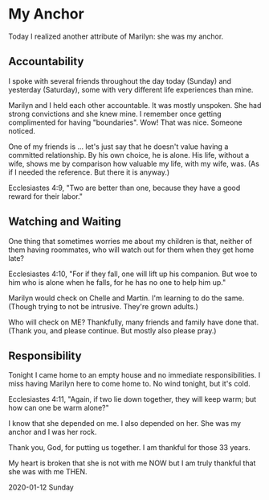 # My Anchor

Today I realized another attribute of Marilyn:
she was my anchor.

## Accountability

I spoke with several friends throughout the day today (Sunday)
and yesterday (Saturday), some with very different life experiences
than mine.

Marilyn and I held each other accountable. It was mostly unspoken.
She had strong convictions and she knew mine. I remember once
getting complimented for having "boundaries". Wow! That was nice.
Someone noticed.

One of my friends is ... let's just say that he doesn't value
having a committed relationship. By his own choice, he is alone.
His life, without a wife, shows me by comparison how valuable my life,
with my wife, was. (As if I needed the reference. But there it is anyway.)

Ecclesiastes 4:9, "Two are better than one,
because they have a good reward for their labor."

## Watching and Waiting

One thing that sometimes worries me about my children is that,
neither of them having roommates, who will watch out for them
when they get home late?

Ecclesiastes 4:10, "For if they fall, one will lift up his companion.
But woe to him who is alone when he falls, for he has no one
to help him up."

Marilyn would check on Chelle and Martin. I'm learning to do
the same. (Though trying to not be intrusive. They're grown adults.)

Who will check on ME?
Thankfully, many friends and family have done that.
(Thank you, and please continue. But mostly also please pray.)

## Responsibility

Tonight I came home to an empty house and no immediate
responsibilities. I miss having Marilyn here to come home to.
No wind tonight, but it's cold.

Ecclesiastes 4:11, "Again, if two lie down together,
they will keep warm; but how can one be warm alone?"

I know that she depended on me. I also depended on her.
She was my anchor and I was her rock.

Thank you, God, for putting us together.
I am thankful for those 33 years.

My heart is broken that she is not with me NOW
but I am truly thankful that she was with me THEN.

2020-01-12 Sunday


